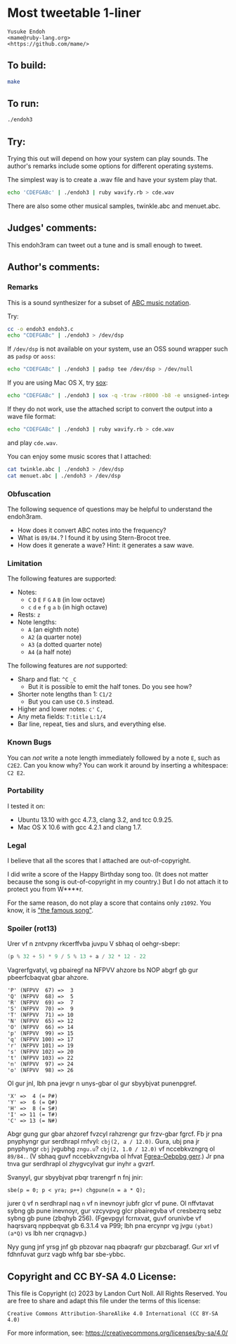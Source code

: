 # Most tweetable 1-liner

    Yusuke Endoh  
    <mame@ruby-lang.org>  
    <https://github.com/mame/>  

## To build:

```sh
make
```

## To run:

```sh
./endoh3
```

## Try:

Trying this out will depend on how your system can play sounds. The author's
remarks include some options for different operating systems.

The simplest way is to create a .wav file and have your system play that.

```sh
echo 'CDEFGABc' | ./endoh3 | ruby wavify.rb > cde.wav
```

There are also some other musical samples, twinkle.abc and menuet.abc.

## Judges' comments:

This endoh3ram can tweet out a tune and is small enough to tweet.

## Author's comments:

### Remarks

This is a sound synthesizer for a subset of [ABC music notation](http://en.wikipedia.org/wiki/ABC_notation).

Try:

```sh
cc -o endoh3 endoh3.c
echo "CDEFGABc" | ./endoh3 > /dev/dsp
```

If `/dev/dsp` is not available on your system, use an OSS sound wrapper such
as `padsp` or `aoss`:

```sh
echo "CDEFGABc" | ./endoh3 | padsp tee /dev/dsp > /dev/null
```

If you are using Mac OS X, try [sox](http://sox.sourceforge.net/):

```sh
echo "CDEFGABc" | ./endoh3 | sox -q -traw -r8000 -b8 -e unsigned-integer - -tcoreaudio
```

If they do not work, use the attached script to convert the output
into a wave file format:

```sh
echo "CDEFGABc" | ./endoh3 | ruby wavify.rb > cde.wav
```

and play `cde.wav`.

You can enjoy some music scores that I attached:

```sh
cat twinkle.abc | ./endoh3 > /dev/dsp
cat menuet.abc | ./endoh3 > /dev/dsp
```

### Obfuscation

The following sequence of questions may be helpful to understand the endoh3ram.

- How does it convert ABC notes into the frequency?
- What is `89/84.`?  I found it by using Stern-Brocot tree.
- How does it generate a wave?  Hint: it generates a saw wave.

### Limitation

The following features are supported:

- Notes:
  - `C` `D` `E` `F` `G` `A` `B` (in low octave)
  - `c` `d` `e` `f` `g` `a` `b` (in high octave)
- Rests: `z`
- Note lengths:
  - `A` (an eighth note)
  - `A2` (a quarter note)
  - `A3` (a dotted quarter note)
  - `A4` (a half note)

The following features are *not* supported:

- Sharp and flat: `^C` `_C`
  - But it is possible to emit the half tones.  Do you see how?
- Shorter note lengths than 1: `C1/2`
  - But you can use `C0.5` instead.
- Higher and lower notes: `c'` `C,`
- Any meta fields: `T:title` `L:1/4`
- Bar line, repeat, ties and slurs, and everything else.

### Known Bugs

You can *not* write a note length immediately followed by a note `E`,
such as `C2E2`.
Can you know why?
You can work it around by inserting a whitespace: `C2 E2`.

### Portability

I tested it on:

* Ubuntu 13.10 with gcc 4.7.3, clang 3.2, and tcc 0.9.25.
* Mac OS X 10.6 with gcc 4.2.1 and clang 1.7.

### Legal

I believe that all the scores that I attached are out-of-copyright.

I did write a score of the Happy Birthday song too.
(It does not matter because the song is out-of-copyright in my country.)
But I do not attach it to protect you from W\*\*\*\*r.

For the same reason, do not play a score that contains only `z1092`.
You know, it is ["the famous song"](http://en.wikipedia.org/wiki/4%E2%80%B233%E2%80%B3).

### Spoiler (rot13)

Urer vf n zntvpny rkcerffvba juvpu V sbhaq ol oehgr-sbepr:

```c
(p % 32 + 5) * 9 / 5 % 13 + a / 32 * 12 - 22
```

Vagrerfgvatyl, vg pbairegf na NFPVV ahzore bs NOP abgrf
gb gur pbeerfcbaqvat gbar ahzore.

    'P' (NFPVV  67) =>  3
    'Q' (NFPVV  68) =>  5
    'R' (NFPVV  69) =>  7
    'S' (NFPVV  70) =>  9
    'T' (NFPVV  71) => 10
    'N' (NFPVV  65) => 12
    'O' (NFPVV  66) => 14
    'p' (NFPVV  99) => 15
    'q' (NFPVV 100) => 17
    'r' (NFPVV 101) => 19
    's' (NFPVV 102) => 20
    't' (NFPVV 103) => 22
    'n' (NFPVV  97) => 24
    'o' (NFPVV  98) => 26

Ol gur jnl, lbh pna jevgr n unys-gbar ol gur sbyybjvat punenpgref.

    'X' =>  4 (= P#)
    'Y' =>  6 (= Q#)
    'H' =>  8 (= S#)
    'I' => 11 (= T#)
    'C' => 13 (= N#)

Abgr gung gur gbar ahzoref fvzcyl rahzrengr gur frzv-gbar fgrcf.
Fb jr pna pnyphyngr gur serdhrapl rnfvyl: `cbj(2, a / 12.0)`.
Gura, ubj pna jr pnyphyngr `cbj` jvgubhg `zngu.u`?
`cbj(2, 1.0 / 12.0)` vf nccebkvzngrq ol `89/84.`.
(V sbhaq guvf nccebkvzngvba ol hfvat [Fgrea-Oebpbg gerr](uggc://ra.jvxvcrqvn.bet/jvxv/Fgrea%R2%80%93Oebpbg_gerr).)
Jr pna tnva gur serdhrapl ol zhygvcylvat gur inyhr `a` gvzrf.

Svanyyl, gur sbyybjvat pbqr trarengrf n fnj jnir:

    sbe(p = 0; p < yra; p++) chgpune(n = a * Q);

jurer `Q` vf n serdhrapl naq `n` vf n inevnoyr jubfr glcr vf pune.
Ol nffvtavat sybng gb pune inevnoyr, gur vzcyvpvg glcr pbairegvba vf cresbezrq sebz sybng gb pune (zbqhyb 256).
(Fgevpgyl fcrnxvat, guvf orunivbe vf haqrsvarq nppbeqvat gb 6.3.1.4 va P99;
lbh pna ercynpr vg jvgu `(ybat)(a*Q)` vs lbh ner crqnagvp.)

Nyy gung jnf yrsg jnf gb pbzovar naq pbaqrafr gur pbzcbaragf.
Gur xrl vf fdhnfuvat gurz vagb whfg bar sbe-ybbc.

## Copyright and CC BY-SA 4.0 License:

This file is Copyright (c) 2023 by Landon Curt Noll.  All Rights Reserved.
You are free to share and adapt this file under the terms of this license:

    Creative Commons Attribution-ShareAlike 4.0 International (CC BY-SA 4.0)

For more information, see: https://creativecommons.org/licenses/by-sa/4.0/
